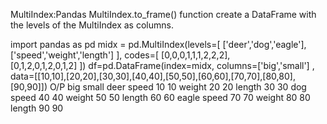 MultiIndex:Pandas MultiIndex.to_frame() function create a DataFrame with the levels of the MultiIndex as columns.

import pandas as pd
midx = pd.MultiIndex(levels=[      ['deer','dog','eagle'],
                                   ['speed','weight','length']     ],
                     codes=[    [0,0,0,1,1,1,2,2,2],                   
                                [0,1,2,0,1,2,0,1,2]         ])
df=pd.DataFrame(index=midx,  columns=['big','small'] , data=[[10,10],[20,20],[30,30],[40,40],[50,50],[60,60],[70,70],[80,80],[90,90]])
O/P
		big	small
deer	speed	10	10
weight	20	20
length	30	30
dog	speed	40	40
weight	50	50
length	60	60
eagle	speed	70	70
weight	80	80
length	90	90
